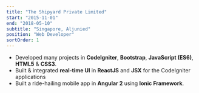 ```yaml
---
title: "The Shipyard Private Limited"
start: "2015-11-01"
end: "2018-05-10"
subtitle: "Singapore, Aljunied"
position: "Web Developer"
sortOrder: 1
---
```


- Developed many projects in **CodeIgniter**, **Bootstrap**, **JavaScript (ES6)**, **HTML5** & **CSS3**.
- Built & integrated **real-time UI** in **ReactJS** and **JSX** for the CodeIgniter applications
- Built a ride-hailing mobile app in **Angular 2** using **Ionic Framework**.

